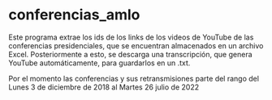# conferencias_amlo
Este programa extrae los ids de los links de los videos de YouTube de las conferencias presidenciales, que se encuentran almacenados en un archivo Excel. Posteriormente a esto, se descarga una transcripción, que genera YouTube automáticamente, para guardarlos en un .txt.  

Por el momento las conferencias y sus retransmisiones parte del rango del Lunes 3 de diciembre de 2018 al Martes 26 julio de 2022
